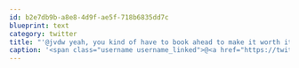 ```yaml
---
id: b2e7db9b-a8e8-4d9f-ae5f-718b6835dd7c
blueprint: text
category: twitter
title: "'@jvdw yeah, you kind of have to book ahead to make it worth it.  I'm flexible, let me know by 1pm. Bugging friends for couches now."
caption: '<span class="username username_linked">@<a href="https://twitter.com/jvdw" title="John van der Woude">jvdw</a></span> yeah, you kind of have to book ahead to make it worth it.  I''m flexible, let me know by 1pm. Bugging friends for couches now.'
---
```

